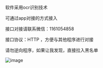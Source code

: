 软件采用ocr识别技术

可通过app对接的方式接入

接口对接请联系微信：1161054858

接口协议：HTTP ，方便与其他程序进行对接

请勿逆向程序，如果让我发现，直接拉入黑名单

![image](https://github.com/13944087947/OCR-idcard/assets/85473481/598a6f6c-c117-4dd8-883f-374f270097d1)
